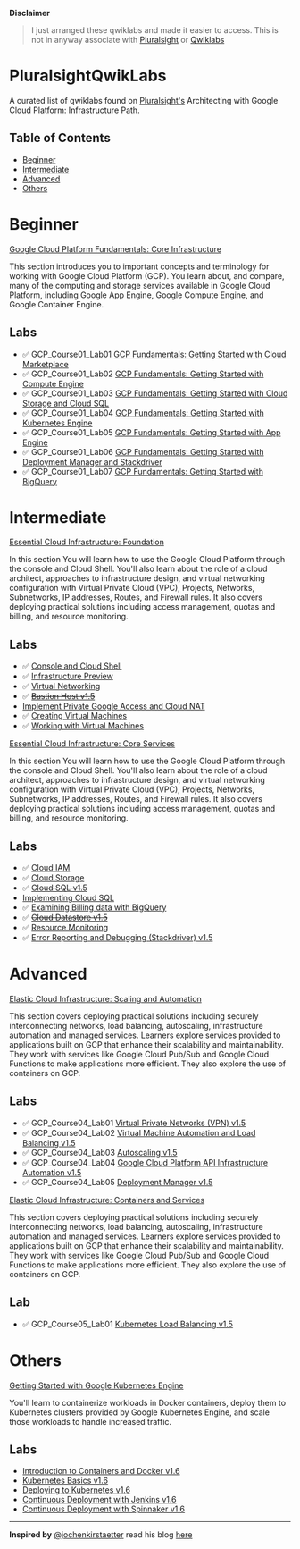 
**Disclaimer**
 
>I just arranged these qwiklabs and made it easier to access. This is not in anyway associate with [Pluralsight](https://www.pluralsight.com) or [Qwiklabs](https://www.qwiklabs.com)

# PluralsightQwikLabs
A curated list of qwiklabs found on [Pluralsight's](https://www.pluralsight.com/paths/architecting-with-google-cloud-platform-infrastructure) Architecting with Google Cloud Platform: Infrastructure Path.



## Table of Contents

- [Beginner](#Beginner)
- [Intermediate](#Intermediate)
- [Advanced](#Advanced)
- [Others](#Others)

# Beginner

[Google Cloud Platform Fundamentals: Core Infrastructure](https://www.pluralsight.com/courses/gcp-fundamentals)

This section introduces you to important concepts and terminology for working with Google Cloud Platform (GCP). You learn about, and compare, many of the computing and storage services available in Google Cloud Platform, including Google App Engine, Google Compute Engine, and Google Container Engine.

## Labs

* ✅ GCP_Course01_Lab01 [GCP Fundamentals: Getting Started with Cloud Marketplace](https://googlepluralsight.qwiklabs.com/focuses/23608)
* ✅ GCP_Course01_Lab02 [GCP Fundamentals: Getting Started with Compute Engine](https://googlepluralsight.qwiklabs.com/focuses/23631)
* ✅ GCP_Course01_Lab03 [GCP Fundamentals: Getting Started with Cloud Storage and Cloud SQL](https://googlepluralsight.qwiklabs.com/focuses/23632)
* ✅ GCP_Course01_Lab04 [GCP Fundamentals: Getting Started with Kubernetes Engine](https://googlepluralsight.qwiklabs.com/focuses/23633)
* ✅ GCP_Course01_Lab05 [GCP Fundamentals: Getting Started with App Engine](https://googlepluralsight.qwiklabs.com/focuses/23634)
* ✅ GCP_Course01_Lab06 [GCP Fundamentals: Getting Started with Deployment Manager and Stackdriver](https://googlepluralsight.qwiklabs.com/focuses/23635)
* ✅ GCP_Course01_Lab07 [GCP Fundamentals: Getting Started with BigQuery](https://googlepluralsight.qwiklabs.com/focuses/23636)

# Intermediate

[Essential Cloud Infrastructure: Foundation](https://app.pluralsight.com/library/courses/gcp-infrastructure-foundation/table-of-contents)

In this section You will learn how to use the Google Cloud Platform through the console and Cloud Shell. You'll also learn about the role of a cloud architect, approaches to infrastructure design, and virtual networking configuration with Virtual Private Cloud (VPC), Projects, Networks, Subnetworks, IP addresses, Routes, and Firewall rules. It also covers deploying practical solutions including access management, quotas and billing, and resource monitoring.

## Labs

* ✅ [Console and Cloud Shell](https://googlepluralsight.qwiklabs.com/focuses/9763374)
* ✅ [Infrastructure Preview](https://googlepluralsight.qwiklabs.com/focuses/9763574)
* ✅ [Virtual Networking](https://googlepluralsight.qwiklabs.com/focuses/9764190)
* ✅ ~~[Bastion Host v1.5](https://googlepluralsight.qwiklabs.com/focuses/23655)~~
* [Implement Private Google Access and Cloud NAT](https://googlepluralsight.qwiklabs.com/focuses/9764461)
* ✅ [Creating Virtual Machines](https://googlepluralsight.qwiklabs.com/focuses/9765118)
* ✅ [Working with Virtual Machines](https://googlepluralsight.qwiklabs.com/focuses/9765895)


[Essential Cloud Infrastructure: Core Services](https://app.pluralsight.com/library/courses/gcp-infrastructure-core-services/table-of-contents)

In this section You will learn how to use the Google Cloud Platform through the console and Cloud Shell. You'll also learn about the role of a cloud architect, approaches to infrastructure design, and virtual networking configuration with Virtual Private Cloud (VPC), Projects, Networks, Subnetworks, IP addresses, Routes, and Firewall rules. It also covers deploying practical solutions including access management, quotas and billing, and resource monitoring.

## Labs

* ✅ [Cloud IAM](https://googlepluralsight.qwiklabs.com/focuses/9767204)
* ✅ [Cloud Storage](https://googlepluralsight.qwiklabs.com/focuses/9767585)
* ✅ ~~[Cloud SQL v1.5](https://googlepluralsight.qwiklabs.com/focuses/23637)~~
* [Implementing Cloud SQL](https://googlepluralsight.qwiklabs.com/focuses/9767932)
* ✅ [Examining Billing data with BigQuery](https://googlepluralsight.qwiklabs.com/focuses/9768412)
* ✅ ~~[Cloud Datastore v1.5](https://googlepluralsight.qwiklabs.com/focuses/23639)~~
* ✅ [Resource Monitoring](https://googlepluralsight.qwiklabs.com/focuses/9768658)
* ✅ [Error Reporting and Debugging (Stackdriver) v1.5](https://googlepluralsight.qwiklabs.com/focuses/23642)

# Advanced

[Elastic Cloud Infrastructure: Scaling and Automation](https://app.pluralsight.com/library/courses/gcp-infrastructure-scaling-automation/table-of-contents)

This section covers deploying practical solutions including securely interconnecting networks, load balancing, autoscaling, infrastructure automation and managed services. Learners explore services provided to applications built on GCP that enhance their scalability and maintainability. They work with services like Google Cloud Pub/Sub and Google Cloud Functions to make applications more efficient. They also explore the use of containers on GCP.

## Labs

* ✅ GCP_Course04_Lab01 [Virtual Private Networks (VPN) v1.5](https://googlepluralsight.qwiklabs.com/focuses/23644)
* ✅ GCP_Course04_Lab02 [Virtual Machine Automation and Load Balancing v1.5](https://googlepluralsight.qwiklabs.com/focuses/23646)
* ✅ GCP_Course04_Lab03 [Autoscaling v1.5](https://googlepluralsight.qwiklabs.com/focuses/23647)
* ✅ GCP_Course04_Lab04 [Google Cloud Platform API Infrastructure Automation v1.5](https://googlepluralsight.qwiklabs.com/focuses/23643)
* ✅ GCP_Course04_Lab05 [Deployment Manager v1.5](https://googlepluralsight.qwiklabs.com/focuses/23645)

[Elastic Cloud Infrastructure: Containers and Services](https://app.pluralsight.com/library/courses/gcp-infrastructure-containers-services/table-of-contents)

This section covers deploying practical solutions including securely interconnecting networks, load balancing, autoscaling, infrastructure automation and managed services. Learners explore services provided to applications built on GCP that enhance their scalability and maintainability. They work with services like Google Cloud Pub/Sub and Google Cloud Functions to make applications more efficient. They also explore the use of containers on GCP.

## Lab

* ✅ GCP_Course05_Lab01 [Kubernetes Load Balancing v1.5](https://googlepluralsight.qwiklabs.com/focuses/23638)

# Others

[Getting Started with Google Kubernetes Engine](https://app.pluralsight.com/library/courses/getting-started-google-kubernetes-engine/table-of-contents)

You'll learn to containerize workloads in Docker containers, deploy them to Kubernetes clusters provided by Google Kubernetes Engine, and scale those workloads to handle increased traffic.

## Labs

* [Introduction to Containers and Docker v1.6](https://googlepluralsight.qwiklabs.com/focuses/36034)
* [Kubernetes Basics v1.6](https://googlepluralsight.qwiklabs.com/focuses/36035)
* [Deploying to Kubernetes v1.6](https://googlepluralsight.qwiklabs.com/focuses/36038)
* [Continuous Deployment with Jenkins v1.6](https://googlepluralsight.qwiklabs.com/focuses/36041)
* [Continuous Deployment with Spinnaker v1.6](https://googlepluralsight.qwiklabs.com/focuses/36045)

***************************************************

**Inspired by** [@jochenkirstaetter](https://github.com/jochenkirstaetter) read his blog [here](https://jochen.kirstaetter.name/alc4-qwiklabs/)
